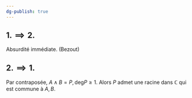 ```yaml
---
dg-publish: true
---
```


 $1. \implies 2.$
---

Absurdité immédiate. (Bezout)

 $2. \implies 1.$
---

Par contraposée, $A\land B=P,\text{deg}P\geq 1$.
Alors $P$ admet une racine dans $\mathbb{C}$ qui est commune à $A,B$.

